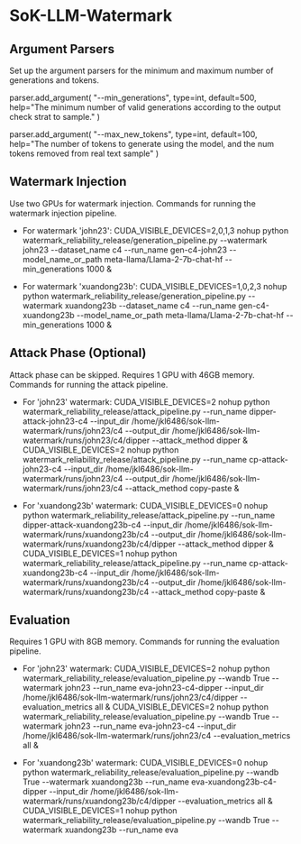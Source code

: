 
# SoK-LLM-Watermark

## Argument Parsers
Set up the argument parsers for the minimum and maximum number of generations and tokens.

parser.add_argument(
    "--min_generations",
    type=int,
    default=500,
    help="The minimum number of valid generations according to the output check strat to sample."
)

parser.add_argument(
    "--max_new_tokens",
    type=int,
    default=100,
    help="The number of tokens to generate using the model, and the num tokens removed from real text sample"
)

## Watermark Injection
Use two GPUs for watermark injection. Commands for running the watermark injection pipeline.

- For watermark 'john23':
  CUDA_VISIBLE_DEVICES=2,0,1,3 nohup python watermark_reliability_release/generation_pipeline.py --watermark john23 --dataset_name c4 --run_name gen-c4-john23 --model_name_or_path meta-llama/Llama-2-7b-chat-hf --min_generations 1000 &

- For watermark 'xuandong23b':
  CUDA_VISIBLE_DEVICES=1,0,2,3 nohup python watermark_reliability_release/generation_pipeline.py --watermark xuandong23b --dataset_name c4 --run_name gen-c4-xuandong23b --model_name_or_path meta-llama/Llama-2-7b-chat-hf --min_generations 1000 &

## Attack Phase (Optional)
Attack phase can be skipped. Requires 1 GPU with 46GB memory. Commands for running the attack pipeline.

- For 'john23' watermark:
  CUDA_VISIBLE_DEVICES=2 nohup python watermark_reliability_release/attack_pipeline.py --run_name dipper-attack-john23-c4 --input_dir /home/jkl6486/sok-llm-watermark/runs/john23/c4 --output_dir /home/jkl6486/sok-llm-watermark/runs/john23/c4/dipper --attack_method dipper &
  CUDA_VISIBLE_DEVICES=2 nohup python watermark_reliability_release/attack_pipeline.py --run_name cp-attack-john23-c4 --input_dir /home/jkl6486/sok-llm-watermark/runs/john23/c4 --output_dir /home/jkl6486/sok-llm-watermark/runs/john23/c4 --attack_method copy-paste &

- For 'xuandong23b' watermark:
  CUDA_VISIBLE_DEVICES=0 nohup python watermark_reliability_release/attack_pipeline.py --run_name dipper-attack-xuandong23b-c4 --input_dir /home/jkl6486/sok-llm-watermark/runs/xuandong23b/c4 --output_dir /home/jkl6486/sok-llm-watermark/runs/xuandong23b/c4/dipper --attack_method dipper &
  CUDA_VISIBLE_DEVICES=1 nohup python watermark_reliability_release/attack_pipeline.py --run_name cp-attack-xuandong23b-c4 --input_dir /home/jkl6486/sok-llm-watermark/runs/xuandong23b/c4 --output_dir /home/jkl6486/sok-llm-watermark/runs/xuandong23b/c4 --attack_method copy-paste &

## Evaluation
Requires 1 GPU with 8GB memory. Commands for running the evaluation pipeline.

- For 'john23' watermark:
  CUDA_VISIBLE_DEVICES=2 nohup python watermark_reliability_release/evaluation_pipeline.py --wandb True --watermark john23 --run_name eva-john23-c4-dipper --input_dir /home/jkl6486/sok-llm-watermark/runs/john23/c4/dipper --evaluation_metrics all &
  CUDA_VISIBLE_DEVICES=2 nohup python watermark_reliability_release/evaluation_pipeline.py --wandb True --watermark john23 --run_name eva-john23-c4 --input_dir /home/jkl6486/sok-llm-watermark/runs/john23/c4 --evaluation_metrics all &

- For 'xuandong23b' watermark:
  CUDA_VISIBLE_DEVICES=0 nohup python watermark_reliability_release/evaluation_pipeline.py --wandb True --watermark xuandong23b --run_name eva-xuandong23b-c4-dipper --input_dir /home/jkl6486/sok-llm-watermark/runs/xuandong23b/c4/dipper --evaluation_metrics all &
  CUDA_VISIBLE_DEVICES=1 nohup python watermark_reliability_release/evaluation_pipeline.py --wandb True --watermark xuandong23b --run_name eva
